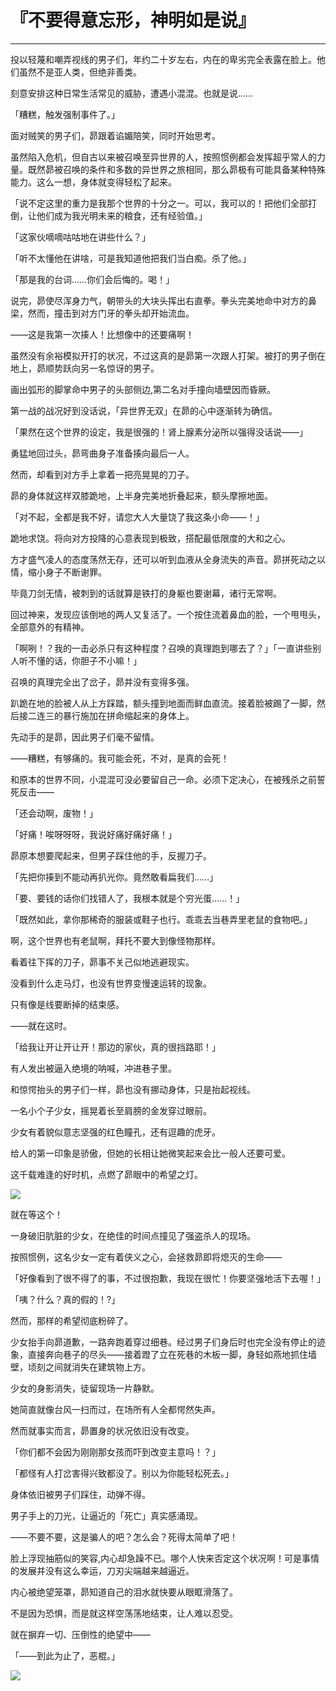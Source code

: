 # 『不要得意忘形，神明如是说』

------

投以轻蔑和嘲弄视线的男子们，年约二十岁左右，内在的卑劣完全表露在脸上。他们虽然不是亚人类，但绝非善类。

刻意安排这种日常生活常见的威胁，遭遇小混混。也就是说……

「糟糕，触发强制事件了。」



面对贼笑的男子们，昴跟着谄媚陪笑，同时开始思考。

虽然陷入危机，但自古以来被召唤至异世界的人，按照惯例都会发挥超乎常人的力量。既然昴被召唤的条件和多数的异世界之旅相同，那么昴极有可能具备某种特殊能力。这么一想，身体就变得轻松了起来。

「说不定这里的重力是我那个世界的十分之一。可以，我可以的！把他们全部打倒，让他们成为我光明未来的粮食，还有经验值。」

「这家伙嘀嘀咕咕地在讲些什么？」

「听不太懂他在讲啥，可是我知道他把我们当白痴。杀了他。」

「那是我的台词……你们会后悔的。喝！」

说完，昴使尽浑身力气，朝带头的大块头挥出右直拳。拳头完美地命中对方的鼻梁，然而，撞击到对方门牙的拳头却开始流血。

——这是我第一次揍人！比想像中的还要痛啊！

虽然没有余裕模拟开打的状况，不过这真的是昴第一次跟人打架。被打的男子倒在地上，昴顺势跃向另一名惊讶的男子。

画出弧形的脚掌命中男子的头部侧边,第二名对手撞向墙壁因而昏厥。

第一战的战况好到没话说，「异世界无双」在昴的心中逐渐转为确信。

「果然在这个世界的设定，我是很强的！肾上腺素分泌所以强得没话说——」

勇猛地回过头，昴弯曲身子准备揍向最后一人。

然而，却看到对方手上拿着一把亮晃晃的刀子。

昴的身体就这样双膝跪地，上半身完美地折叠起来，额头摩擦地面。

「对不起，全都是我不好，请您大人大量饶了我这条小命——！」

跪地求饶。将向对方投降的心意表现到极致，搭配最低限度的大和之心。

方才盛气凌人的态度荡然无存，还可以听到血液从全身流失的声音。昴拼死动之以情，缩小身子不断谢罪。

毕竟刀剑无情，被刺到的话就算是铁打的身躯也要谢幕，诸行无常啊。

回过神来，发现应该倒地的两人又复活了。一个按住流着鼻血的脸，一个甩甩头，全部意外的有精神。

「啊咧！？我的一击必杀只有这种程度？召唤的真理跑到哪去了？」「一直讲些别人听不懂的话，你胆子不小嘛！」

召唤的真理完全出了岔子，昴并没有变得多强。

趴跪在地的脸被人从上方踩踏，额头撞到地面而鲜血直流。接着脸被踢了一脚，然后接二连三的暴行施加在拼命缩起来的身体上。

先动手的是昴，因此男子们毫不留情。

——糟糕，有够痛的。我可能会死，不对，是真的会死！

和原本的世界不同，小混混可没必要留自己一命。必须下定决心，在被残杀之前誓死反击——

「还会动啊，废物！」

「好痛！唉呀呀呀，我说好痛好痛好痛！」

昴原本想要爬起来，但男子踩住他的手，反握刀子。

「先把你揍到不能动再扒光你。竟然敢看扁我们……」

「要、要钱的话你们找错人了，我根本就是个穷光蛋……！」

「既然如此，拿你那稀奇的服装或鞋子也行。乖乖去当巷弄里老鼠的食物吧。」

啊，这个世界也有老鼠啊，拜托不要大到像怪物那样。

看着往下挥的刀子，昴事不关己似地逃避现实。

没看到什么走马灯，也没有世界变慢速运转的现象。

只有像是线要断掉的结束感。

——就在这时。

「给我让开让开让开！那边的家伙，真的很挡路耶！」

有人发出被逼入绝境的呐喊，冲进巷子里。

和惊愕抬头的男子们一样，昴也没有挪动身体，只是抬起视线。

一名小个子少女，摇晃着长至肩膀的金发穿过眼前。

少女有着貌似意志坚强的红色瞳孔，还有逗趣的虎牙。

给人的第一印象是骄傲，但她的长相让她微笑起来会比一般人还要可爱。

这千载难逢的好时机，点燃了昴眼中的希望之灯。

![](/res/img/article/chapter010/10.jpg)

就在等这个！

一身破旧肮脏的少女，在绝佳的时间点撞见了强盗杀人的现场。

按照惯例，这名少女一定有着侠义之心，会拯救昴即将熄灭的生命——

「好像看到了很不得了的事，不过很抱歉，我现在很忙！你要坚强地活下去喔！」

「咦？什么？真的假的！?」

然而，那样的希望彻底粉碎了。

少女抬手向昴道歉，一路奔跑着穿过细巷。经过男子们身后时也完全没有停止的迹象，直接奔向巷子的尽头——接着蹬了立在死巷的木板一脚，身轻如燕地抓住墙壁，顷刻之间就消失在建筑物上方。

少女的身影消失，徒留现场一片静默。

她简直就像台风一扫而过，在场所有人全都愕然失声。

然而就事实而言，昴置身的状况依旧没有改变。

「你们都不会因为刚刚那女孩而吓到改变主意吗！？」

「都怪有人打岔害得兴致都没了。别以为你能轻松死去。」

身体依旧被男子们踩住，动弹不得。

男子手上的刀光，让逼近的「死亡」真实感涌现。

——不要不要，这是骗人的吧？怎么会？死得太简单了吧！

脸上浮现抽筋似的笑容,内心却急躁不已。哪个人快来否定这个状况啊！可是事情的发展并没有这么幸运，刀刃尖端越来越逼近。

内心被绝望笼罩，昴知道自己的泪水就快要从眼眶滑落了。

不是因为恐惧，而是就这样空荡荡地结束，让人难以忍受。



就在摒弃一切、压倒性的绝望中——

「——到此为止了，恶棍。」

![](/res/img/article/chapter010/01.jpg)
